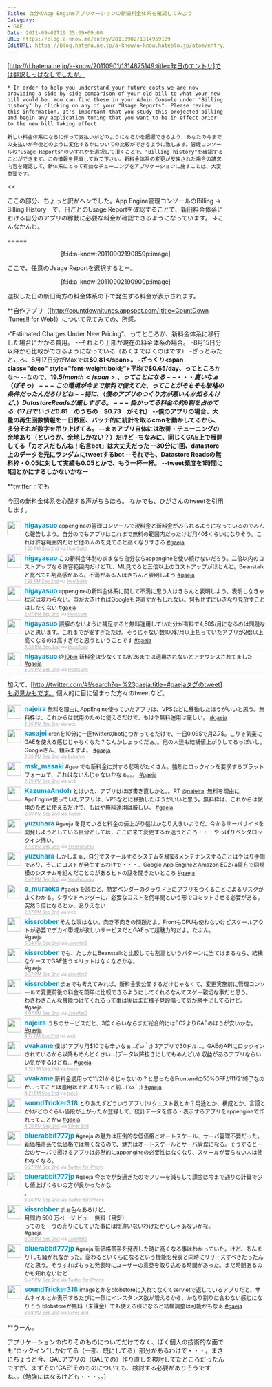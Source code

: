 ```yaml
---
Title: 自分のApp Engineアプリケーションの新旧料金体系を確認してみよう
Category:
- GAE
Date: 2011-09-02T19:25:09+09:00
URL: https://blog.a-know.me/entry/20110902/1314959109
EditURL: https://blog.hatena.ne.jp/a-know/a-know.hateblo.jp/atom/entry/12921228815727979469
---
```


[http://d.hatena.ne.jp/a-know/20110901/1314875149:title=昨日のエントリ]では翻訳しっぱなしでしたが。


>>
    * In order to help you understand your future costs we are now providing a side by side comparison of your old bill to what your new bill would be. You can find these in your Admin Console under "Billing history" by clicking on any of your "Usage Reports". Please review this information. It's important that you study this projected billing and begin any application tuning that you want to be in effect prior to the new bill taking effect.
    
    新しい料金体系になるに伴って支払いがどのようになるかを把握できるよう、あなたの今までの支払いが今後どのように変化するかについての比較ができるように致します。管理コンソールの"Usage Reports"のいずれかを選択して頂くことで、"Billing history"を確認することができます。この情報を見直してみて下さい。新料金体系の変更が反映された場合の請求内容を確認して、新体系にとって有効なチューニングをアプリケーションに施すことは、大変重要です。
<<


ここの部分、ちょっと訳がヘンでした。App Engine管理コンソールのBilling -> Billing History　で、日ごとのUsage Reportを確認することで、新旧料金体系における自分のアプリの稼動に必要な料金が確認できるようになっています。
↓こんなかんじ。

=====

<div align=center>
[f:id:a-know:20110902190859p:image]
</div>


ここで、任意のUsage Reportを選択するとー。


<div align=center>
[f:id:a-know:20110902190900p:image]
</div>


選択した日の新旧両方の料金体系の下で発生する料金が表示されます。



**自作アプリ（[http://countdownitunes.appspot.com/:title=CountDown iTunes!! for Web]）について見てみての、所感。

-“Estimated Charges Under New Pricing”、ってところが、新料金体系に移行した場合にかかる費用。
--それより上部が現在の料金体系の場合。
-8月15日分以降から比較ができるようになっている（あくまでぼくのはです）
-ざっとみたところ、8月17日分がMaxでは<span class="deco" style="font-weight:bold;">$0.81</span>。
-ざっくり<span class="deco" style="font-weight:bold;">平均で$0.65/day、ってところ</span>かな〜
--なので、<span class="deco" style="font-weight:bold;">$19.5/month</span>、ってことになる
--・・・高いなぁ（ぼそっ）
---この環境が今まで無料で使えてた、ってことがそもそも破格の条件だったんだろけどね
--特に、（僕のアプリのつくり方が悪いんか知らんけど、）Datastore Readsが厳しすぎる。
---掛かってる料金の約9割を占めてる（17日でいうと$0.81　のうちの　$0.73　がそれ）
--僕のアプリの場合、大量の再生回数情報を一日数回、バッチ的に統計を取るcronを動かしてるから、多分それが数字を吊り上げてる。
--まぁアプリ自体には改善・チューニングの余地あり（というか、余地しかない？）だけど
-ちなみに、同じくGAE上で展開してる「カオスだもんね！名言bot」は大丈夫だった
--30分に1回、datastore上のデータを元にランダムにtweetするbot
--それでも、Datastore Readsの無料枠・0.05に対して実績も0.05とかで、もう一杯一杯。
--tweet頻度を1時間に1回とかにするしかないかなー


**twitter上でも

今回の新料金体系を心配する声がちらほら。
なかでも、ひがさんのtweetを引用します。

<div align=center>
<ol id="div_table_01" class="matome row2" style="width:600px;text-align:left;border-bottom:1px solid #f5f5f5;list-style-type: none; padding-left: 0px;">
<li class="matome-tweet" style="border-top:1px solid #f5f5f5;min-height:34px;padding:3px 0px;clear:both;">
<div class="matome-icon" style="float:left;margin-right:8px;">
<a href="http://twitter.com/higayasuo"><img src="//usericons.relucks.org/twitter/higayasuo" height="32" width="32" style="vertical-align:text-top;border-style:none;"></a>
</div>
<span class="matome-status-body" style="display:block;width:560px;overflow:hidden;margin-left:40px;">
<div class="matome-status-content" style="font-size:0.9em;"><div class="entry-content">
<strong><a href="http://twitter.com/higayasuo" class="screen-name" style="font-size:1.2em;color:#0099cc;text-decoration: none;">higayasuo</a></strong> appengineの管理コンソールで現料金と新料金がみられるようになっているのでみんな報告しよう。自分のでもアプリはこれまで無料の範囲内だったけど月40$くらいになりそう。これは許容範囲内だけど他の人のを見てると高くなりすぎる <a href="http://twitter.com/#search?q=%23gaeja" target="_blank">#gaeja</a>
</div></div>
<div class="matome-status-data" style="font-size:x-small;">
<div class="matome-published timestamp" style="line-height:120%;">
<a class="matome-entry-date" href="http://twitter.com/higayasuo/status/109488238829371392" style="color:#a9a9a9;">1:50 PM Sep 2nd</a> <span class="matome-source" style="color:#a9a9a9;">via <a href="http://www.hootsuite.com" style="color:#a9a9a9;" rel="nofollow">HootSuite</a></span>
</div></div></span></li>
<li class="matome-tweet" style="border-top:1px solid #f5f5f5;min-height:34px;padding:3px 0px;clear:both;">
<div class="matome-icon" style="float:left;margin-right:8px;">
<a href="http://twitter.com/higayasuo"><img src="//usericons.relucks.org/twitter/higayasuo" height="32" width="32" style="vertical-align:text-top;border-style:none;"></a>
</div>
<span class="matome-status-body" style="display:block;width:560px;overflow:hidden;margin-left:40px;">
<div class="matome-status-content" style="font-size:0.9em;"><div class="entry-content">
<strong><a href="http://twitter.com/higayasuo" class="screen-name" style="font-size:1.2em;color:#0099cc;text-decoration: none;">higayasuo</a></strong> この新料金体制のままなら自分ならappengineを使い続けないだろう。二倍以内のコストアップなら許容範囲内だけどTL、ML見てると三倍以上のコストアップがほとんど。Beanstalkと比べても割高感がある。不満がある人はきちんと表明しよう <a href="http://twitter.com/#search?q=%23gaeja" target="_blank">#gaeja</a>
</div></div>
<div class="matome-status-data" style="font-size:x-small;">
<div class="matome-published timestamp" style="line-height:120%;">
<a class="matome-entry-date" href="http://twitter.com/higayasuo/status/109490256709038080" style="color:#a9a9a9;">1:58 PM Sep 2nd</a> <span class="matome-source" style="color:#a9a9a9;">via <a href="http://www.hootsuite.com" style="color:#a9a9a9;" rel="nofollow">HootSuite</a></span>
</div></div></span></li>
<li class="matome-tweet" style="border-top:1px solid #f5f5f5;min-height:34px;padding:3px 0px;clear:both;">
<div class="matome-icon" style="float:left;margin-right:8px;">
<a href="http://twitter.com/higayasuo"><img src="//usericons.relucks.org/twitter/higayasuo" height="32" width="32" style="vertical-align:text-top;border-style:none;"></a>
</div>
<span class="matome-status-body" style="display:block;width:560px;overflow:hidden;margin-left:40px;">
<div class="matome-status-content" style="font-size:0.9em;"><div class="entry-content">
<strong><a href="http://twitter.com/higayasuo" class="screen-name" style="font-size:1.2em;color:#0099cc;text-decoration: none;">higayasuo</a></strong> appengineの新料金体系に関して不満に思う人はきちんと表明しよう。表明しなきゃ状況は変わらない。声が大きければGoogleも見直すかもしれない。何もせずにいきなり見放すことはしたくない <a href="http://twitter.com/#search?q=%23gaeja" target="_blank">#gaeja</a>
</div></div>
<div class="matome-status-data" style="font-size:x-small;">
<div class="matome-published timestamp" style="line-height:120%;">
<a class="matome-entry-date" href="http://twitter.com/higayasuo/status/109492625735811072" style="color:#a9a9a9;">2:07 PM Sep 2nd</a> <span class="matome-source" style="color:#a9a9a9;">via <a href="http://www.hootsuite.com" style="color:#a9a9a9;" rel="nofollow">HootSuite</a></span>
</div></div></span></li>
<li class="matome-tweet" style="border-top:1px solid #f5f5f5;min-height:34px;padding:3px 0px;clear:both;">
<div class="matome-icon" style="float:left;margin-right:8px;">
<a href="http://twitter.com/higayasuo"><img src="//usericons.relucks.org/twitter/higayasuo" height="32" width="32" style="vertical-align:text-top;border-style:none;"></a>
</div>
<span class="matome-status-body" style="display:block;width:560px;overflow:hidden;margin-left:40px;">
<div class="matome-status-content" style="font-size:0.9em;"><div class="entry-content">
<strong><a href="http://twitter.com/higayasuo" class="screen-name" style="font-size:1.2em;color:#0099cc;text-decoration: none;">higayasuo</a></strong> 誤解のないように補足すると無料運用していた分が有料で4,50$/月になるのは問題ないと思います。これまでが安すぎただけ。そうじゃない数100$/月以上払っていたアプリが2倍以上高くなるのは高すぎだと思うということです <a href="http://twitter.com/#search?q=%23gaeja" target="_blank">#gaeja</a>
</div></div>
<div class="matome-status-data" style="font-size:x-small;">
<div class="matome-published timestamp" style="line-height:120%;">
<a class="matome-entry-date" href="http://twitter.com/higayasuo/status/109514335679819776" style="color:#a9a9a9;">3:33 PM Sep 2nd</a> <span class="matome-source" style="color:#a9a9a9;">via <a href="http://www.hootsuite.com" style="color:#a9a9a9;" rel="nofollow">HootSuite</a></span>
</div></div></span></li>
<li class="matome-tweet" style="border-top:1px solid #f5f5f5;min-height:34px;padding:3px 0px;clear:both;">
<div class="matome-icon" style="float:left;margin-right:8px;">
<a href="http://twitter.com/higayasuo"><img src="//usericons.relucks.org/twitter/higayasuo" height="32" width="32" style="vertical-align:text-top;border-style:none;"></a>
</div>
<span class="matome-status-body" style="display:block;width:560px;overflow:hidden;margin-left:40px;">
<div class="matome-status-content" style="font-size:0.9em;"><div class="entry-content">
<strong><a href="http://twitter.com/higayasuo" class="screen-name" style="font-size:1.2em;color:#0099cc;text-decoration: none;">higayasuo</a></strong> @<a href="http://twitter.com/10bin" target="_blank">10bin</a> 新料金は少なくても9/26までは適用されないとアナウンスされてました <a href="http://twitter.com/#search?q=%23gaeja" target="_blank">#gaeja</a>
</div></div>
<div class="matome-status-data" style="font-size:x-small;">
<div class="matome-published timestamp" style="line-height:120%;">
<a class="matome-entry-date" href="http://twitter.com/higayasuo/status/109514910991523841" style="color:#a9a9a9;">3:36 PM Sep 2nd</a> <span class="matome-source" style="color:#a9a9a9;">via <a href="http://www.hootsuite.com" style="color:#a9a9a9;" rel="nofollow">HootSuite</a></span>
</div></div></span></li>
</ol></div>



加えて、[http://twitter.com/#!/search?q=%23gaeja:title=#gaejaタグのtweet]も必見かもです。
個人的に目に留まった方々のtweetなど。

<div align=center>
<ol id="div_table_01" class="matome row2" style="width:600px;text-align:left;border-bottom:1px solid #f5f5f5;list-style-type: none; padding-left: 0px;">
<li class="matome-tweet" style="border-top:1px solid #f5f5f5;min-height:34px;padding:3px 0px;clear:both;">
<div class="matome-icon" style="float:left;margin-right:8px;">
<a href="http://twitter.com/najeira"><img src="//usericons.relucks.org/twitter/najeira" height="32" width="32" style="vertical-align:text-top;border-style:none;"></a>
</div>
<span class="matome-status-body" style="display:block;width:560px;overflow:hidden;margin-left:40px;">
<div class="matome-status-content" style="font-size:0.9em;"><div class="entry-content">
<strong><a href="http://twitter.com/najeira" class="screen-name" style="font-size:1.2em;color:#0099cc;text-decoration: none;">najeira</a></strong> 無料を理由にAppEngine使っていたアプリは、VPSなどに移動したほうがいいと思う。無料枠は、これからは試用のために使えるだけで、もはや無料運用は厳しい。 <a href="http://twitter.com/#search?q=%23gaeja" target="_blank">#gaeja</a>
</div></div>
<div class="matome-status-data" style="font-size:x-small;">
<div class="matome-published timestamp" style="line-height:120%;">
<a class="matome-entry-date" href="http://twitter.com/najeira/status/109495891857121280" style="color:#a9a9a9;">2:20 PM Sep 2nd</a> <span class="matome-source" style="color:#a9a9a9;">via web</span>
</div></div></span></li>
<li class="matome-tweet" style="border-top:1px solid #f5f5f5;min-height:34px;padding:3px 0px;clear:both;">
<div class="matome-icon" style="float:left;margin-right:8px;">
<a href="http://twitter.com/kasajei"><img src="//usericons.relucks.org/twitter/kasajei" height="32" width="32" style="vertical-align:text-top;border-style:none;"></a>
</div>
<span class="matome-status-body" style="display:block;width:560px;overflow:hidden;margin-left:40px;">
<div class="matome-status-content" style="font-size:0.9em;"><div class="entry-content">
<strong><a href="http://twitter.com/kasajei" class="screen-name" style="font-size:1.2em;color:#0099cc;text-decoration: none;">kasajei</a></strong> cronを10分に一回twitterのbotにつかってるだけで、一日0.09$で月2.7$。こりゃ気楽にGAEを使える感じじゃなくなた？なんかしょっくだぁ。。他の人達も結構値上がりしてるっぽいし。Googleさん、頼みますよ。 <a href="http://twitter.com/#search?q=%23gaeja" target="_blank">#gaeja</a>
</div></div>
<div class="matome-status-data" style="font-size:x-small;">
<div class="matome-published timestamp" style="line-height:120%;">
<a class="matome-entry-date" href="http://twitter.com/kasajei/status/109495906138734592" style="color:#a9a9a9;">2:20 PM Sep 2nd</a> <span class="matome-source" style="color:#a9a9a9;">via <a href="http://www.echofon.com/" style="color:#a9a9a9;" rel="nofollow">Echofon</a></span>
</div></div></span></li>
<li class="matome-tweet" style="border-top:1px solid #f5f5f5;min-height:34px;padding:3px 0px;clear:both;">
<div class="matome-icon" style="float:left;margin-right:8px;">
<a href="http://twitter.com/msk_masaki"><img src="//usericons.relucks.org/twitter/msk_masaki" height="32" width="32" style="vertical-align:text-top;border-style:none;"></a>
</div>
<span class="matome-status-body" style="display:block;width:560px;overflow:hidden;margin-left:40px;">
<div class="matome-status-content" style="font-size:0.9em;"><div class="entry-content">
<strong><a href="http://twitter.com/msk_masaki" class="screen-name" style="font-size:1.2em;color:#0099cc;text-decoration: none;">msk_masaki</a></strong> #gae でも新料金に対する悲鳴がたくさん。強烈にロックインを要求するプラットフォームで、これはないんじゃないかなぁ。。。 <a href="http://twitter.com/#search?q=%23gaeja" target="_blank">#gaeja</a>
</div></div>
<div class="matome-status-data" style="font-size:x-small;">
<div class="matome-published timestamp" style="line-height:120%;">
<a class="matome-entry-date" href="http://twitter.com/msk_masaki/status/109498212682969088" style="color:#a9a9a9;">2:29 PM Sep 2nd</a> <span class="matome-source" style="color:#a9a9a9;">via web</span>
</div></div></span></li>
<li class="matome-tweet" style="border-top:1px solid #f5f5f5;min-height:34px;padding:3px 0px;clear:both;">
<div class="matome-icon" style="float:left;margin-right:8px;">
<a href="http://twitter.com/KazumaAndoh"><img src="//usericons.relucks.org/twitter/KazumaAndoh" height="32" width="32" style="vertical-align:text-top;border-style:none;"></a>
</div>
<span class="matome-status-body" style="display:block;width:560px;overflow:hidden;margin-left:40px;">
<div class="matome-status-content" style="font-size:0.9em;"><div class="entry-content">
<strong><a href="http://twitter.com/KazumaAndoh" class="screen-name" style="font-size:1.2em;color:#0099cc;text-decoration: none;">KazumaAndoh</a></strong> とはいえ、アプリはほぼ書き直しかと。。RT @<a href="http://twitter.com/najeira" target="_blank">najeira</a>: 無料を理由にAppEngine使っていたアプリは、VPSなどに移動したほうがいいと思う。無料枠は、これからは試用のために使えるだけで、もはや無料運用は厳しい。 <a href="http://twitter.com/#search?q=%23gaeja" target="_blank">#gaeja</a>
</div></div>
<div class="matome-status-data" style="font-size:x-small;">
<div class="matome-published timestamp" style="line-height:120%;">
<a class="matome-entry-date" href="http://twitter.com/KazumaAndoh/status/109498435547312128" style="color:#a9a9a9;">2:30 PM Sep 2nd</a> <span class="matome-source" style="color:#a9a9a9;">via <a href="http://sourceforge.jp/projects/tween/wiki/FrontPage" style="color:#a9a9a9;" rel="nofollow">Tween</a></span>
</div></div></span></li>
<li class="matome-tweet" style="border-top:1px solid #f5f5f5;min-height:34px;padding:3px 0px;clear:both;">
<div class="matome-icon" style="float:left;margin-right:8px;">
<a href="http://twitter.com/yuzuhara"><img src="//usericons.relucks.org/twitter/yuzuhara" height="32" width="32" style="vertical-align:text-top;border-style:none;"></a>
</div>
<span class="matome-status-body" style="display:block;width:560px;overflow:hidden;margin-left:40px;">
<div class="matome-status-content" style="font-size:0.9em;"><div class="entry-content">
<strong><a href="http://twitter.com/yuzuhara" class="screen-name" style="font-size:1.2em;color:#0099cc;text-decoration: none;">yuzuhara</a></strong> #gaeja を見ていると料金の値上がり幅はかなり大きいようだ．今からサーバサイドを開発しようとしている自分としては，ここに来て変更するか迷うところ・・・やっぱりベンダロックイン怖い．
</div></div>
<div class="matome-status-data" style="font-size:x-small;">
<div class="matome-published timestamp" style="line-height:120%;">
<a class="matome-entry-date" href="http://twitter.com/yuzuhara/status/109501459820838912" style="color:#a9a9a9;">2:42 PM Sep 2nd</a> <span class="matome-source" style="color:#a9a9a9;">via <a href="http://sites.google.com/site/yorufukurou/" style="color:#a9a9a9;" rel="nofollow">YoruFukurou</a></span>
</div></div></span></li>
<li class="matome-tweet" style="border-top:1px solid #f5f5f5;min-height:34px;padding:3px 0px;clear:both;">
<div class="matome-icon" style="float:left;margin-right:8px;">
<a href="http://twitter.com/yuzuhara"><img src="//usericons.relucks.org/twitter/yuzuhara" height="32" width="32" style="vertical-align:text-top;border-style:none;"></a>
</div>
<span class="matome-status-body" style="display:block;width:560px;overflow:hidden;margin-left:40px;">
<div class="matome-status-content" style="font-size:0.9em;"><div class="entry-content">
<strong><a href="http://twitter.com/yuzuhara" class="screen-name" style="font-size:1.2em;color:#0099cc;text-decoration: none;">yuzuhara</a></strong> しかしまぁ，自分でスケールするシステムを構築&amp;メンテナンスすることはやはり手間であり，そこにコストが発生するわけで・・・．Google App EngineとAmazon EC2+a両方で同規模のシステムを組んだことのがあるヒトの話を聞きたいところ <a href="http://twitter.com/#search?q=%23gaeja" target="_blank">#gaeja</a>
</div></div>
<div class="matome-status-data" style="font-size:x-small;">
<div class="matome-published timestamp" style="line-height:120%;">
<a class="matome-entry-date" href="http://twitter.com/yuzuhara/status/109502601640415233" style="color:#a9a9a9;">2:47 PM Sep 2nd</a> <span class="matome-source" style="color:#a9a9a9;">via <a href="http://sites.google.com/site/yorufukurou/" style="color:#a9a9a9;" rel="nofollow">YoruFukurou</a></span>
</div></div></span></li>
<li class="matome-tweet" style="border-top:1px solid #f5f5f5;min-height:34px;padding:3px 0px;clear:both;">
<div class="matome-icon" style="float:left;margin-right:8px;">
<a href="http://twitter.com/e_muraoka"><img src="//usericons.relucks.org/twitter/e_muraoka" height="32" width="32" style="vertical-align:text-top;border-style:none;"></a>
</div>
<span class="matome-status-body" style="display:block;width:560px;overflow:hidden;margin-left:40px;">
<div class="matome-status-content" style="font-size:0.9em;"><div class="entry-content">
<strong><a href="http://twitter.com/e_muraoka" class="screen-name" style="font-size:1.2em;color:#0099cc;text-decoration: none;">e_muraoka</a></strong> #gaeja を読むと、特定ベンダーのクラウド上にアプリをつくることによるリスクがよくわかる。クラウドベンダーに、必要なコストを何年間という形でコミットさせる必要がある。突然３倍になるとか、ありえない
</div></div>
<div class="matome-status-data" style="font-size:x-small;">
<div class="matome-published timestamp" style="line-height:120%;">
<a class="matome-entry-date" href="http://twitter.com/e_muraoka/status/109505315338334208" style="color:#a9a9a9;">2:57 PM Sep 2nd</a> <span class="matome-source" style="color:#a9a9a9;">via web</span>
</div></div></span></li>
<li class="matome-tweet" style="border-top:1px solid #f5f5f5;min-height:34px;padding:3px 0px;clear:both;">
<div class="matome-icon" style="float:left;margin-right:8px;">
<a href="http://twitter.com/kissrobber"><img src="//usericons.relucks.org/twitter/kissrobber" height="32" width="32" style="vertical-align:text-top;border-style:none;"></a>
</div>
<span class="matome-status-body" style="display:block;width:560px;overflow:hidden;margin-left:40px;">
<div class="matome-status-content" style="font-size:0.9em;"><div class="entry-content">
<strong><a href="http://twitter.com/kissrobber" class="screen-name" style="font-size:1.2em;color:#0099cc;text-decoration: none;">kissrobber</a></strong> そんな事はない。向き不向きの問題だよ。FrontもCPUも使わないけどスケールアウトが必要でデカイ帯域が欲しいサービスだとGAEって超魅力的だよ。たぶん。<br>#gaeja
</div></div>
<div class="matome-status-data" style="font-size:x-small;">
<div class="matome-published timestamp" style="line-height:120%;">
<a class="matome-entry-date" href="http://twitter.com/kissrobber/status/109514507977637888" style="color:#a9a9a9;">3:34 PM Sep 2nd</a> <span class="matome-source" style="color:#a9a9a9;">via <a href="http://janetter.net/" style="color:#a9a9a9;" rel="nofollow">Janetter2</a></span>
</div></div></span></li>
<li class="matome-tweet" style="border-top:1px solid #f5f5f5;min-height:34px;padding:3px 0px;clear:both;">
<div class="matome-icon" style="float:left;margin-right:8px;">
<a href="http://twitter.com/kissrobber"><img src="//usericons.relucks.org/twitter/kissrobber" height="32" width="32" style="vertical-align:text-top;border-style:none;"></a>
</div>
<span class="matome-status-body" style="display:block;width:560px;overflow:hidden;margin-left:40px;">
<div class="matome-status-content" style="font-size:0.9em;"><div class="entry-content">
<strong><a href="http://twitter.com/kissrobber" class="screen-name" style="font-size:1.2em;color:#0099cc;text-decoration: none;">kissrobber</a></strong> でも、たしかにBeanstalkと比較しても割高というパターンに当てはまるなら、結構なケースでGAE使うメリットはなくなるかな。<br>#gaeja
</div></div>
<div class="matome-status-data" style="font-size:x-small;">
<div class="matome-published timestamp" style="line-height:120%;">
<a class="matome-entry-date" href="http://twitter.com/kissrobber/status/109515258086952960" style="color:#a9a9a9;">3:37 PM Sep 2nd</a> <span class="matome-source" style="color:#a9a9a9;">via <a href="http://janetter.net/" style="color:#a9a9a9;" rel="nofollow">Janetter2</a></span>
</div></div></span></li>
<li class="matome-tweet" style="border-top:1px solid #f5f5f5;min-height:34px;padding:3px 0px;clear:both;">
<div class="matome-icon" style="float:left;margin-right:8px;">
<a href="http://twitter.com/kissrobber"><img src="//usericons.relucks.org/twitter/kissrobber" height="32" width="32" style="vertical-align:text-top;border-style:none;"></a>
</div>
<span class="matome-status-body" style="display:block;width:560px;overflow:hidden;margin-left:40px;">
<div class="matome-status-content" style="font-size:0.9em;"><div class="entry-content">
<strong><a href="http://twitter.com/kissrobber" class="screen-name" style="font-size:1.2em;color:#0099cc;text-decoration: none;">kissrobber</a></strong> まぁでも考えてみれば、新料金表公開するだけじゃなくて、変更実施前に管理コンソールで変更前後の料金を簡単に比較できるようにしてくれるなんてスゲー親切な事だと思う。<br>わざわざこんな機能つけてくれるって事は実はまだ様子見段階って気が勝手にしてるけど。<br>#gaeja
</div></div>
<div class="matome-status-data" style="font-size:x-small;">
<div class="matome-published timestamp" style="line-height:120%;">
<a class="matome-entry-date" href="http://twitter.com/kissrobber/status/109522795121229824" style="color:#a9a9a9;">4:07 PM Sep 2nd</a> <span class="matome-source" style="color:#a9a9a9;">via <a href="http://janetter.net/" style="color:#a9a9a9;" rel="nofollow">Janetter2</a></span>
</div></div></span></li>
<li class="matome-tweet" style="border-top:1px solid #f5f5f5;min-height:34px;padding:3px 0px;clear:both;">
<div class="matome-icon" style="float:left;margin-right:8px;">
<a href="http://twitter.com/najeira"><img src="//usericons.relucks.org/twitter/najeira" height="32" width="32" style="vertical-align:text-top;border-style:none;"></a>
</div>
<span class="matome-status-body" style="display:block;width:560px;overflow:hidden;margin-left:40px;">
<div class="matome-status-content" style="font-size:0.9em;"><div class="entry-content">
<strong><a href="http://twitter.com/najeira" class="screen-name" style="font-size:1.2em;color:#0099cc;text-decoration: none;">najeira</a></strong> うちのサービスだと、3倍くらいならまだ総合的にはEC2よりGAEのほうが安いかな。 <a href="http://twitter.com/#search?q=%23gaeja" target="_blank">#gaeja</a>
</div></div>
<div class="matome-status-data" style="font-size:x-small;">
<div class="matome-published timestamp" style="line-height:120%;">
<a class="matome-entry-date" href="http://twitter.com/najeira/status/109525435959881728" style="color:#a9a9a9;">4:17 PM Sep 2nd</a> <span class="matome-source" style="color:#a9a9a9;">via web</span>
</div></div></span></li>
<li class="matome-tweet" style="border-top:1px solid #f5f5f5;min-height:34px;padding:3px 0px;clear:both;">
<div class="matome-icon" style="float:left;margin-right:8px;">
<a href="http://twitter.com/vvakame"><img src="//usericons.relucks.org/twitter/vvakame" height="32" width="32" style="vertical-align:text-top;border-style:none;"></a>
</div>
<span class="matome-status-body" style="display:block;width:560px;overflow:hidden;margin-left:40px;">
<div class="matome-status-content" style="font-size:0.9em;"><div class="entry-content">
<strong><a href="http://twitter.com/vvakame" class="screen-name" style="font-size:1.2em;color:#0099cc;text-decoration: none;">vvakame</a></strong> 僕は1アプリ月$10でも辛いなぁ…(´ω｀;) 3アプリで30ドル…。GAEのAPIにロックインされているから以降もめんどくさい…(データ以降抜きにしてもめんどい) 収益があるアプリならいい気がするけどね… <a href="http://twitter.com/#search?q=%23gaeja" target="_blank">#gaeja</a>
</div></div>
<div class="matome-status-data" style="font-size:x-small;">
<div class="matome-published timestamp" style="line-height:120%;">
<a class="matome-entry-date" href="http://twitter.com/vvakame/status/109525717217316864" style="color:#a9a9a9;">4:19 PM Sep 2nd</a> <span class="matome-source" style="color:#a9a9a9;">via <a href="http://www.geocities.jp/twicli/" style="color:#a9a9a9;" rel="nofollow">twicli</a></span>
</div></div></span></li>
<li class="matome-tweet" style="border-top:1px solid #f5f5f5;min-height:34px;padding:3px 0px;clear:both;">
<div class="matome-icon" style="float:left;margin-right:8px;">
<a href="http://twitter.com/vvakame"><img src="//usericons.relucks.org/twitter/vvakame" height="32" width="32" style="vertical-align:text-top;border-style:none;"></a>
</div>
<span class="matome-status-body" style="display:block;width:560px;overflow:hidden;margin-left:40px;">
<div class="matome-status-content" style="font-size:0.9em;"><div class="entry-content">
<strong><a href="http://twitter.com/vvakame" class="screen-name" style="font-size:1.2em;color:#0099cc;text-decoration: none;">vvakame</a></strong> 新料金適用って11/21からじゃないの？と思ったらFrontendの50%OFFが11/21終了なのか…ってことは適用はそれよりもっと前…(´ω｀;) <a href="http://twitter.com/#search?q=%23gaeja" target="_blank">#gaeja</a>
</div></div>
<div class="matome-status-data" style="font-size:x-small;">
<div class="matome-published timestamp" style="line-height:120%;">
<a class="matome-entry-date" href="http://twitter.com/vvakame/status/109526225113980928" style="color:#a9a9a9;">4:21 PM Sep 2nd</a> <span class="matome-source" style="color:#a9a9a9;">via <a href="http://www.geocities.jp/twicli/" style="color:#a9a9a9;" rel="nofollow">twicli</a></span>
</div></div></span></li>
<li class="matome-tweet" style="border-top:1px solid #f5f5f5;min-height:34px;padding:3px 0px;clear:both;">
<div class="matome-icon" style="float:left;margin-right:8px;">
<a href="http://twitter.com/soundTricker318"><img src="//usericons.relucks.org/twitter/soundTricker318" height="32" width="32" style="vertical-align:text-top;border-style:none;"></a>
</div>
<span class="matome-status-body" style="display:block;width:560px;overflow:hidden;margin-left:40px;">
<div class="matome-status-content" style="font-size:0.9em;"><div class="entry-content">
<strong><a href="http://twitter.com/soundTricker318" class="screen-name" style="font-size:1.2em;color:#0099cc;text-decoration: none;">soundTricker318</a></strong> とりあえずどういうアプリ(リクエスト数とか？用途とか、構成とか、言語とか)がどのぐらい値段が上がったか登録して、統計データを作る・表示するアプリをappengineで作れってことかw <a href="http://twitter.com/#search?q=%23gaeja" target="_blank">#gaeja</a>
</div></div>
<div class="matome-status-data" style="font-size:x-small;">
<div class="matome-published timestamp" style="line-height:120%;">
<a class="matome-entry-date" href="http://twitter.com/soundTricker318/status/109527550740529152" style="color:#a9a9a9;">4:26 PM Sep 2nd</a> <span class="matome-source" style="color:#a9a9a9;">via <a href="https://chrome.google.com/extensions/detail/encaiiljifbdbjlphpgpiimidegddhic" style="color:#a9a9a9;" rel="nofollow">Silver Bird</a></span>
</div></div></span></li>
<li class="matome-tweet" style="border-top:1px solid #f5f5f5;min-height:34px;padding:3px 0px;clear:both;">
<div class="matome-icon" style="float:left;margin-right:8px;">
<a href="http://twitter.com/bluerabbit777jp"><img src="//usericons.relucks.org/twitter/bluerabbit777jp" height="32" width="32" style="vertical-align:text-top;border-style:none;"></a>
</div>
<span class="matome-status-body" style="display:block;width:560px;overflow:hidden;margin-left:40px;">
<div class="matome-status-content" style="font-size:0.9em;"><div class="entry-content">
<strong><a href="http://twitter.com/bluerabbit777jp" class="screen-name" style="font-size:1.2em;color:#0099cc;text-decoration: none;">bluerabbit777jp</a></strong> #gaeja の魅力は圧倒的な低価格とオートスケール、サーバ管理不要だった。新価格帯系で低価格では無くなるので、魅力はオートスケールとサーバ管理になる。そうすると一台のサーバで捌けるアプリは必然的にappengineの必要性はなくなり、スケールが要らない人は使わなくなる。
</div></div>
<div class="matome-status-data" style="font-size:x-small;">
<div class="matome-published timestamp" style="line-height:120%;">
<a class="matome-entry-date" href="http://twitter.com/bluerabbit777jp/status/109558114486984704" style="color:#a9a9a9;">6:27 PM Sep 2nd</a> <span class="matome-source" style="color:#a9a9a9;">via <a href="http://twitter.com/#!/download/iphone" style="color:#a9a9a9;" rel="nofollow">Twitter for iPhone</a></span>
</div></div></span></li>
<li class="matome-tweet" style="border-top:1px solid #f5f5f5;min-height:34px;padding:3px 0px;clear:both;">
<div class="matome-icon" style="float:left;margin-right:8px;">
<a href="http://twitter.com/bluerabbit777jp"><img src="//usericons.relucks.org/twitter/bluerabbit777jp" height="32" width="32" style="vertical-align:text-top;border-style:none;"></a>
</div>
<span class="matome-status-body" style="display:block;width:560px;overflow:hidden;margin-left:40px;">
<div class="matome-status-content" style="font-size:0.9em;"><div class="entry-content">
<strong><a href="http://twitter.com/bluerabbit777jp" class="screen-name" style="font-size:1.2em;color:#0099cc;text-decoration: none;">bluerabbit777jp</a></strong> #gaeja 今までが安過ぎたのでフリーを減らして課金は今まで通りの計算で少し値上げくらいの方が良かったかな<br>。
</div></div>
<div class="matome-status-data" style="font-size:x-small;">
<div class="matome-published timestamp" style="line-height:120%;">
<a class="matome-entry-date" href="http://twitter.com/bluerabbit777jp/status/109560193989353472" style="color:#a9a9a9;">6:36 PM Sep 2nd</a> <span class="matome-source" style="color:#a9a9a9;">via <a href="http://twitter.com/#!/download/iphone" style="color:#a9a9a9;" rel="nofollow">Twitter for iPhone</a></span>
</div></div></span></li>
<li class="matome-tweet" style="border-top:1px solid #f5f5f5;min-height:34px;padding:3px 0px;clear:both;">
<div class="matome-icon" style="float:left;margin-right:8px;">
<a href="http://twitter.com/kissrobber"><img src="//usericons.relucks.org/twitter/kissrobber" height="32" width="32" style="vertical-align:text-top;border-style:none;"></a>
</div>
<span class="matome-status-body" style="display:block;width:560px;overflow:hidden;margin-left:40px;">
<div class="matome-status-content" style="font-size:0.9em;"><div class="entry-content">
<strong><a href="http://twitter.com/kissrobber" class="screen-name" style="font-size:1.2em;color:#0099cc;text-decoration: none;">kissrobber</a></strong> まぁ色々あるけど、<br>月間約 500 万ページ ビュー 無料（目安）<br>ってのを一つの売りにしていた事には間違いないわけだからしゃあないかな。<br>#gaeja
</div></div>
<div class="matome-status-data" style="font-size:x-small;">
<div class="matome-published timestamp" style="line-height:120%;">
<a class="matome-entry-date" href="http://twitter.com/kissrobber/status/109560791207919616" style="color:#a9a9a9;">6:38 PM Sep 2nd</a> <span class="matome-source" style="color:#a9a9a9;">via <a href="http://janetter.net/" style="color:#a9a9a9;" rel="nofollow">Janetter2</a></span>
</div></div></span></li>
<li class="matome-tweet" style="border-top:1px solid #f5f5f5;min-height:34px;padding:3px 0px;clear:both;">
<div class="matome-icon" style="float:left;margin-right:8px;">
<a href="http://twitter.com/bluerabbit777jp"><img src="//usericons.relucks.org/twitter/bluerabbit777jp" height="32" width="32" style="vertical-align:text-top;border-style:none;"></a>
</div>
<span class="matome-status-body" style="display:block;width:560px;overflow:hidden;margin-left:40px;">
<div class="matome-status-content" style="font-size:0.9em;"><div class="entry-content">
<strong><a href="http://twitter.com/bluerabbit777jp" class="screen-name" style="font-size:1.2em;color:#0099cc;text-decoration: none;">bluerabbit777jp</a></strong> #gaeja 新価格帯系を発表した時に高くなる事はわかっていた。けど、あんまりTLも騒がれなかった。変わるといくらになるという機能を発表と同時にリリースすべきだったんだと思う。そうすればもっと発表時にユーザーの意見を取り込める時間があった。まだ時間あるのかも知れないけど...
</div></div>
<div class="matome-status-data" style="font-size:x-small;">
<div class="matome-published timestamp" style="line-height:120%;">
<a class="matome-entry-date" href="http://twitter.com/bluerabbit777jp/status/109563081604071424" style="color:#a9a9a9;">6:47 PM Sep 2nd</a> <span class="matome-source" style="color:#a9a9a9;">via <a href="http://twitter.com/#!/download/iphone" style="color:#a9a9a9;" rel="nofollow">Twitter for iPhone</a></span>
</div></div></span></li>
<li class="matome-tweet" style="border-top:1px solid #f5f5f5;min-height:34px;padding:3px 0px;clear:both;">
<div class="matome-icon" style="float:left;margin-right:8px;">
<a href="http://twitter.com/soundTricker318"><img src="//usericons.relucks.org/twitter/soundTricker318" height="32" width="32" style="vertical-align:text-top;border-style:none;"></a>
</div>
<span class="matome-status-body" style="display:block;width:560px;overflow:hidden;margin-left:40px;">
<div class="matome-status-content" style="font-size:0.9em;"><div class="entry-content">
<strong><a href="http://twitter.com/soundTricker318" class="screen-name" style="font-size:1.2em;color:#0099cc;text-decoration: none;">soundTricker318</a></strong> imageとかをblobstoreに入れてなくてservletで返しているアプリだと、サムネイルとか表示するたびに一気にインスタンス数が増えるから、かなり割りに合わない感じになりそう blobstoreが無料（未課金）でも使える様になると結構調整は可能かもなぁ <a href="http://twitter.com/#search?q=%23gaeja" target="_blank">#gaeja</a>
</div></div>
<div class="matome-status-data" style="font-size:x-small;">
<div class="matome-published timestamp" style="line-height:120%;">
<a class="matome-entry-date" href="http://twitter.com/soundTricker318/status/109565739916197888" style="color:#a9a9a9;">6:58 PM Sep 2nd</a> <span class="matome-source" style="color:#a9a9a9;">via <a href="https://chrome.google.com/extensions/detail/encaiiljifbdbjlphpgpiimidegddhic" style="color:#a9a9a9;" rel="nofollow">Silver Bird</a></span>
</div></div></span></li>
</ol></div>



**うーん。

アプリケーションの作りそのものについてだけでなく、ぼく個人の技術的な面でも“ロックイン”しかけてる（一部、既にしてる）部分があるわけで・・・。まさにちょうど今、GAEアプリの（GAEでの）作り直しを検討してたところだったんですが、まずその“GAE”そのものについても、検討する必要がありそうですね。。（勉強にはなるけども・・・。。）
